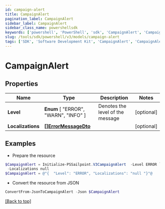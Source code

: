 ```yaml
---
id: campaign-alert
title: CampaignAlert
pagination_label: CampaignAlert
sidebar_label: CampaignAlert
sidebar_class_name: powershellsdk
keywords: ['powershell', 'PowerShell', 'sdk', 'CampaignAlert', 'CampaignAlert'] 
slug: /tools/sdk/powershell/v3/models/campaign-alert
tags: ['SDK', 'Software Development Kit', 'CampaignAlert', 'CampaignAlert']
---
```



# CampaignAlert

## Properties

Name | Type | Description | Notes
------------ | ------------- | ------------- | -------------
**Level** |  **Enum** [  "ERROR",    "WARN",    "INFO" ] | Denotes the level of the message | [optional] 
**Localizations** | [**[]ErrorMessageDto**](error-message-dto) |  | [optional] 

## Examples

- Prepare the resource
```powershell
$CampaignAlert = Initialize-PSSailpoint.V3CampaignAlert  -Level ERROR `
 -Localizations null
$CampaignAlert = @"{  "Level": "ERROR", "Localizations": "null "}"@
```

- Convert the resource from JSON
```powershell
ConvertFrom-JsonToCampaignAlert -Json $CampaignAlert
```


[[Back to top]](#) 

